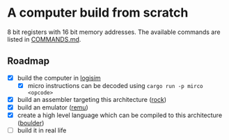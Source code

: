 # A computer build from scratch

8 bit registers with 16 bit memory addresses. The available commands are listed in [COMMANDS.md](https://github.com/lcnr/computer/blob/master/COMMANDS.rs).

## Roadmap

- [x] build the computer in [logisim]
    - [x] micro instructions can be decoded using `cargo run -p mirco <opcode>`
- [x] build an assembler targeting this architecture ([rock])
- [x] build an emulator ([remu])
- [x] create a high level language which can be compiled to this architecture ([boulder])
- [ ] build it in real life

[logisim]: http://www.cburch.com/logisim
[rock]: https://github.com/lcnr/computer/blob/master/rock/README.md
[remu]: https://github.com/lcnr/computer/blob/master/remu/README.md
[boulder]: https://github.com/lcnr/computer/blob/master/boulder/README.md
